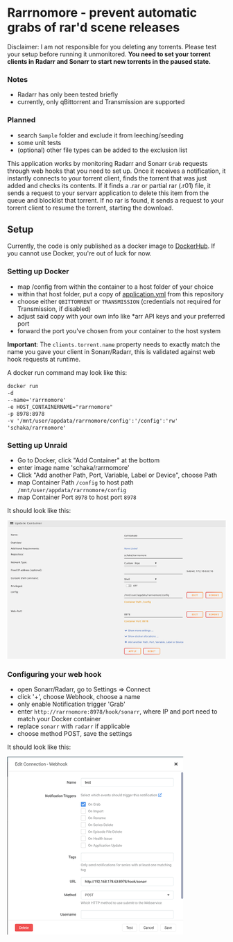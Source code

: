 # Rarrnomore - prevent automatic grabs of rar'd scene releases

Disclaimer: I am not responsible for you deleting any torrents. Please test your setup before running it unmonitored.
**You need to set your torrent clients in Radarr and Sonarr to start new torrents in the paused state.**

### Notes
- Radarr has only been tested briefly
- currently, only qBittorrent and Transmission are supported

### Planned
- search `Sample` folder and exclude it from leeching/seeding
- some unit tests
- (optional) other file types can be added to the exclusion list

This application works by monitoring Radarr and Sonarr `Grab` requests through web hooks that you need to set up. 
Once it receives a notification, it instantly connects to your torrent client, finds the torrent that was just added and checks its contents.
If it finds a .rar or partial rar (.r01) file, it sends a request to your servarr application to delete this item from the queue and blocklist that torrent.
If no rar is found, it sends a request to your torrent client to resume the torrent, starting the download.

## Setup
Currently, the code is only published as a docker image to [DockerHub](https://hub.docker.com/repository/docker/schaka/rarrnomore).
If you cannot use Docker, you're out of luck for now.

### Setting up Docker
- map /config from within the container to a host folder of your choice
- within that host folder, put a copy of [application.yml](https://github.com/Schaka/rarrnomore/blob/main/src/main/resources/application.yml) from this repository
- choose either `QBITTORRENT` or `TRANSMISSION` (credentials not required for Transmission, if disabled)
- adjust said copy with your own info like *arr API keys and your preferred port
- forward the port you've chosen from your container to the host system

**Important**: The `clients.torrent.name` property needs to exactly match the name you gave your client in Sonarr/Radarr, this is validated against web hook requests at runtime.

A docker run command may look like this:
```
docker run
-d
--name='rarrnomore'
-e HOST_CONTAINERNAME="rarrnomore"
-p 8978:8978
-v '/mnt/user/appdata/rarrnomore/config':'/config':'rw' 'schaka/rarrnomore'
```

### Setting up Unraid
- Go to Docker, click "Add Container" at the bottom
- enter image name 'schaka/rarrnomore'
- Click "Add another Path, Port, Variable, Label or Device", choose Path
- map Container Path `/config` to host path `/mnt/user/appdata/rarrnomore/config`
- map Container Port `8978` to host port `8978`

It should look like this:

![unraid](docs/img/unraid.png)

### Configuring your web hook
- open Sonarr/Radarr, go to Settings => Connect
- click '+', choose Webhook, choose a name
- only enable Notification trigger 'Grab'
- enter `http://rarrnomore:8978/hook/sonarr`, where IP and port need to match your Docker container
- replace `sonarr` with `radarr` if applicable
- choose method POST, save the settings

It should look like this:

![webhook](docs/img/webhook.png)